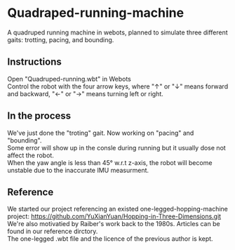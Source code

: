 # Quadraped-running-machine
A quadruped running machine in webots, planned to simulate three different gaits: trotting, pacing, and bounding.<br>

## Instructions
Open "Quadruped-running.wbt" in Webots<br>
Control the robot with the four arrow keys, where "↑" or "↓" means forward and backward, "←" or "→" means turning left or right.<br>
## In the process
We've just done the "troting" gait. Now working on "pacing" and "bounding".<br>
Some error will show up in the consle during running but it usually dose not affect the robot.<br>
When the yaw angle is less than 45° w.r.t z-axis, the robot will become unstable due to the inaccurate IMU measurment.<br>
## Reference
We started our project referencing an existed one-legged-hopping-machine project: https://github.com/YuXianYuan/Hopping-in-Three-Dimensions.git<br>
We're also motivatied by Raiber's work back to the 1980s. Articles can be found in our reference dirctory.<br>
The one-legged .wbt file and the licence of the previous author is kept.<br>
